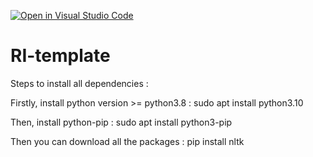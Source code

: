 [![Open in Visual Studio Code](https://classroom.github.com/assets/open-in-vscode-2e0aaae1b6195c2367325f4f02e2d04e9abb55f0b24a779b69b11b9e10269abc.svg)](https://classroom.github.com/online_ide?assignment_repo_id=16325473&assignment_repo_type=AssignmentRepo)
# RI-template

Steps to install all dependencies :

Firstly, install python version >= python3.8 :
sudo apt install python3.10

Then, install python-pip : 
sudo apt install python3-pip

Then you can download all the packages : 
pip install nltk 

